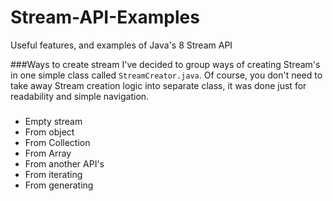 # Stream-API-Examples
Useful features, and examples of Java's 8 Stream API

###Ways to create stream
I've decided to group ways of creating Stream's in one simple class called `StreamCreator.java`.
Of course, you don't need to take away Stream creation logic into separate class, it was done just for readability and simple navigation.

#####
* Empty stream
* From object
* From Collection
* From Array
* From another API's
* From iterating
* From generating